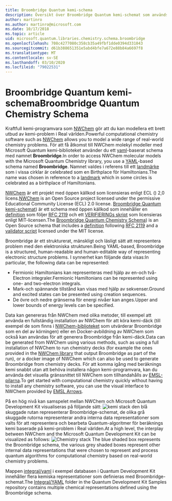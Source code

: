 ```yaml
---
title: Broombridge Quantum kemi-schema
description: Översikt över Broombridge Quantum kemi-schemat som används för att utforma verkliga kemi-problem med Microsoft Quantum Development Kit.
author: martinro
ms.author: martinro@microsoft.com
ms.date: 10/17/2018
ms.topic: article
uid: microsoft.quantum.libraries.chemistry.schema.broombridge
ms.openlocfilehash: 708c4277080c358cb35a49fbf1dde0394d331043
ms.sourcegitcommit: d61b388651351e5abd4bfe7a672e88b84a6697f8
ms.translationtype: MT
ms.contentlocale: sv-SE
ms.lasthandoff: 03/10/2020
ms.locfileid: "79022531"
---
```

# <a name="broombridge-quantum-chemistry-schema"></a><span data-ttu-id="ce3a1-103">Broombridge Quantum kemi-schema</span><span class="sxs-lookup"><span data-stu-id="ce3a1-103">Broombridge Quantum Chemistry Schema</span></span> # 

<span data-ttu-id="ce3a1-104">Kraftfull kemi-programvara som [NWChem](http://www.nwchem-sw.org/) gör att du kan modellera ett brett utbud av kemi-problem i Real världen.</span><span class="sxs-lookup"><span data-stu-id="ce3a1-104">Powerful computational chemistry software such as [NWChem](http://www.nwchem-sw.org/) allows you to model a wide range of real-world chemistry problems.</span></span> <span data-ttu-id="ce3a1-105">För att få åtkomst till NWChem molekyl modeller med Microsoft Quantum kemi-biblioteket använder du ett [yaml](https://en.wikipedia.org/wiki/YAML)-baserat schema med namnet **Broombridge**.</span><span class="sxs-lookup"><span data-stu-id="ce3a1-105">In order to access NWChem molecular models with the Microsoft Quantum Chemistry library, you use a [YAML](https://en.wikipedia.org/wiki/YAML)-based schema named **Broombridge**.</span></span> <span data-ttu-id="ce3a1-106">Namnet valdes i referens till ett [landmärke](https://en.wikipedia.org/wiki/Broom_Bridge) som i vissa cirklar är celebrated som en Birthplace för Hamiltonians.</span><span class="sxs-lookup"><span data-stu-id="ce3a1-106">The name was chosen in reference to a [landmark](https://en.wikipedia.org/wiki/Broom_Bridge) which in some circles is celebrated as a birthplace of Hamiltonians.</span></span> 

<span data-ttu-id="ce3a1-107">[NWChem](https://github.com/nwchemgit/nwchem) är ett projekt med öppen källkod som licensieras enligt ECL () 2,0 licens.</span><span class="sxs-lookup"><span data-stu-id="ce3a1-107">[NWChem](https://github.com/nwchemgit/nwchem) is an Open Source project licensed under the permissive Educational Community License (ECL) 2.0 license.</span></span> <span data-ttu-id="ce3a1-108">[Broombridge Quantum kemi-schemat](https://docs.microsoft.com/quantum/libraries/chemistry/schema/spec_v_0_2)) är ett schema med öppen källkod som innehåller en [definition](https://raw.githubusercontent.com/Microsoft/Quantum/master/Chemistry/Schema/broombridge-0.1.schema.json) som följer [RFC 2119](https://tools.ietf.org/html/rfc2119) och ett [VERIFIERINGs skript](https://raw.githubusercontent.com/Microsoft/Quantum/master/Chemistry/Schema/validator.py) som licensieras enligt MIT-licensen.</span><span class="sxs-lookup"><span data-stu-id="ce3a1-108">The [Broombridge Quantum Chemistry Schema](https://docs.microsoft.com/quantum/libraries/chemistry/schema/spec_v_0_2)) is an Open Source schema that includes a [definition](https://raw.githubusercontent.com/Microsoft/Quantum/master/Chemistry/Schema/broombridge-0.1.schema.json) following [RFC 2119](https://tools.ietf.org/html/rfc2119) and a [validator script](https://raw.githubusercontent.com/Microsoft/Quantum/master/Chemistry/Schema/validator.py) licensed under the MIT license.</span></span> 

<span data-ttu-id="ce3a1-109">Broombridge är ett strukturerat, mänskligt och läsligt sätt att representera problem med den elektroniska strukturen.</span><span class="sxs-lookup"><span data-stu-id="ce3a1-109">Being YAML-based, Broombridge is a structured, human-readable and human-editable way of representing electronic structure problems.</span></span> <span data-ttu-id="ce3a1-110">I synnerhet kan följande data visas:</span><span class="sxs-lookup"><span data-stu-id="ce3a1-110">In particular, the following data can be represented:</span></span>
- <span data-ttu-id="ce3a1-111">Fermionic Hamiltonians kan representeras med hjälp av en-och två-Electron integraler.</span><span class="sxs-lookup"><span data-stu-id="ce3a1-111">Fermionic Hamiltonians can be represented using one- and two-electron integrals.</span></span>
- <span data-ttu-id="ce3a1-112">Mark-och spännande tillstånd kan visas med hjälp av sekvenser.</span><span class="sxs-lookup"><span data-stu-id="ce3a1-112">Ground and excited states can be presented using creation sequences.</span></span>
- <span data-ttu-id="ce3a1-113">De övre och nedre gränserna för energi nivåer kan anges.</span><span class="sxs-lookup"><span data-stu-id="ce3a1-113">Upper and lower bounds of energy levels can be specified.</span></span>

<span data-ttu-id="ce3a1-114">Data kan genereras från NWChem med olika metoder, till exempel att använda en fullständig installation av NWChem för att köra kemi-däck (till exempel de som finns i [NWChem-biblioteket](https://github.com/nwchemgit/nwchem/tree/master/QA/chem_library_tests) som utvärderar Broombridge som en del av körningen) eller en Docker-avbildning av NWChem som också kan användas för att generera Broombridge från kemi-däck.</span><span class="sxs-lookup"><span data-stu-id="ce3a1-114">Data can be generated from NWChem using various methods, such as using a full installation of NWChem to run chemistry decks (for example the ones provided in the [NWChem library](https://github.com/nwchemgit/nwchem/tree/master/QA/chem_library_tests) that output Broombridge as part of the run), or a docker image of NWChem which can also be used to generate Broombridge from chemistry decks.</span></span> <span data-ttu-id="ce3a1-115">För att komma igång med beräknings kemi snabbt utan att behöva installera någon kemi-programvara, kan du använda det visuella gränssnittet till NWChem som tillhandahålls av [EMSL-pilarna](https://arrows.emsl.pnnl.gov/api/qsharp_chem).</span><span class="sxs-lookup"><span data-stu-id="ce3a1-115">To get started with computational chemistry quickly without having to install any chemistry software, you can use the visual interface to NWChem provided by [EMSL Arrows](https://arrows.emsl.pnnl.gov/api/qsharp_chem).</span></span>

<span data-ttu-id="ce3a1-116">På en hög nivå kan samspelet mellan NWChem och Microsoft Quantum Development Kit visualiseras på följande sätt: ![kemi stack](~/media/broombridge.png) den blå skuggade rutan representerar Broombridge-schemat, de olika grå skuggade rutorna representerar andra interna data representationer som valts för att representera och bearbeta Quantum-algoritmer för beräknings kemi baserade på kemi-problem i Real världen.</span><span class="sxs-lookup"><span data-stu-id="ce3a1-116">At a high level, the interplay between NWChem and the Microsoft Quantum Development Kit can be visualized as follows: ![Chemistry stack](~/media/broombridge.png) The blue shaded box represents the Broombridge schema, the various grey shaded boxes represent other internal data representations that were chosen to represent and process quantum algorithms for computational chemistry based on real-world chemistry problems.</span></span>

<span data-ttu-id="ce3a1-117">Mappen [integral/yaml](https://github.com/microsoft/Quantum/tree/master/samples/chemistry/IntegralData/YAML) i exempel databasen i Quantum Development Kit innehåller flera kemiska representationer som definieras med Broombridge-schemat.</span><span class="sxs-lookup"><span data-stu-id="ce3a1-117">The [Integral/YAML](https://github.com/microsoft/Quantum/tree/master/samples/chemistry/IntegralData/YAML) folder in the Quantum Development Kit Samples repository contains multiple chemical representations defined using the Broombridge schema.</span></span>
